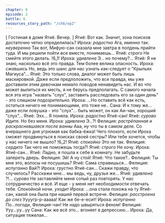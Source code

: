 ```yaml
---
chapter: 6
episode: 2
battle: 6
resources_story_path: "/ch6/ep2"
---
```

[ Гостиная в доме Ятиё. Вечер. ]
Ятиё: Вот как. Значит, зона поисков достаточно четко определилась?
Ироха: *радостно* Ага, именно так. *неуверенно* Так вот, Мифую-сан сказала мне завтра в полдень прийти туда. И мы решили пойти все вместе, понимаешь...
Ятиё: *строго* Не смейте этого делать.
!6_1!
Ироха: *удивлена* Э... но почему?...
Ятиё: Я не знаю, насколько всё это правда. Тем более велика опасность.
Ироха: *сжавшись* Но, ведь это шанс для нас узнать как-следует о "Крыльях Магиуса"...
Ятиё: Это только слова, диалог может быть лишь маскировкой. Даже если предположить, что все правда, мы уже доставили этим девочкам немало поводов ненавидеть нас. И во что может вылиться их месть, я не берусь предполагать. С самого начала вся эта игра "назвать "слух", заставить расследовать его за один день" - это слишком подозрительно.
Ироха: ...Но оставить всё как есть, остаться ничего не понимающими, это тоже не..
Сана: И к тому же... даже если ловушка - это "слух"... быть может, он как Аи-чан, хороший "слух"...
Ятиё: Эхх... Я поняла.
Ироха: *радостно* Ятиё-сан!
Ятиё: *сурово* Идите. Но без меня.
Ироха: *удивлена* Э...?!
Фелиция: *растрёпанная и раскрасневшаяся после ванны* Ааа, ну что ты в самом деле. Со вчерашнего дня угрюмая как бабка-ёжка! Чего плохого, если Ироха сможет продвинуться в поисках своей сестры? Или тебе хочется, чтобы у нас ничего не вышло?
!6_2!
Ятиё: *спокойно* Это не так.
Фелиция: *сердито* Так чего не поможешь тогда?!
Ятиё: *строго* Не хочу.
Ироха: Ятиё-сан...
Ятиё: Ладно, я пошла к себе в комнату. Не забудьте запереть дверь.
Фелиция: Эй! А ну стой!
Ятиё: Что такое?..
Фелиция: Ты мне это, волосы не посушишь?
Ятиё: Сама справишься...
Фелиция: *испуганно* Вай?!
Ироха: *грустно* Ятиё-сан... Скажи правду, что случилось? Расскажи мне... мы ведь, ну, друзья же...
Ятиё: *удивлена* ?!... *сурово* Не заставляйте меня сотый раз повторять. У нас сотрудничество и всё. И еще - у меня нет необходимости отвечать тебе. Спокойной ночи. *уходит*
Ироха: ...она стала похожа на ту Ятиё-сан, какой она была при нашей первой встрече.
Фелиция: *расстроена до слез* Уууугр-р-ааааа! Как же бе-е-есит!
Ироха: *испуганно* По...погоди, Фелиция-чан! Не надо швыряться феном!
Фелиция: Ууу...уу...уу
Сана: Как же всё это... вгоняет в депрессию...
Ироха: Да, ситуация тяжелая...
